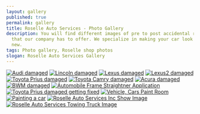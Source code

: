 ```yaml
---
layout: gallery
published: true
permalink: gallery
title: Roselle Auto Services - Photo Gallery
description: You will find different images of pre to post accidental repairs
  that our company has to offer. We specialize in making your car look brand
  new.
tags: Photo gallery, Roselle shop photos
slogan: Roselle Auto Services Gallery
---
```

<div class="section gallery">
	<div class="am-container" id="am-container">
		<a href="/assets/images/Audi_BeforeAndAfter.jpg" data-lightbox="gallery1" data-title="Audi damaged"><img src="/assets/images/Audi_BeforeAndAfter.jpg" alt="Audi damaged" title="Audi damaged" /></a>
		<a href="/assets/images/BeforeAndAfter-Recovered_v1.jpg" data-lightbox="gallery1" data-title="Lincoln damaged"><img src="/assets/images/BeforeAndAfter-Recovered_v1.jpg" alt="Lincoln damaged" title="Lincoln damaged" /></a>
		<a href="/assets/images/BeforeAndAfter-Recovered_v2.jpg" data-lightbox="gallery1" data-title="Lexus damaged"><img src="/assets/images/BeforeAndAfter-Recovered_v2.jpg" alt="Lexus damaged" title="Lexus damaged"></a>
		<a href="/assets/images/BeforeAndAfter-Recovered_v3.jpg" data-lightbox="gallery1" data-title="Lexus2 damaged"><img src="/assets/images/BeforeAndAfter-Recovered_v3.jpg" alt="Lexus2 damaged" title="Lexus2 damaged"></a>
		<a href="/assets/images/BeforeAndAfter-Recovered_v4.jpg" data-lightbox="gallery1" data-title="Toyota Prius damaged"><img src="/assets/images/BeforeAndAfter-Recovered_v4.jpg" alt="Toyota Prius damaged" title="Toyota Prius damaged" /></a>
		<a href="/assets/images/BeforeAndAfter-Recovered_v5.jpg" data-lightbox="gallery1" data-title="Toyota Camry damaged"><img src="/assets/images/BeforeAndAfter-Recovered_v5.jpg" alt="Toyota Camry damaged" title="Toyota Camry damaged" /></a>
		<a href="/assets/images/BeforeAndAfter-Recovered_v6.jpg" data-lightbox="gallery1" data-title="Acura damaged"><img src="/assets/images/BeforeAndAfter-Recovered_v6.jpg" alt="Acura damaged" title="Acura damaged" /></a>
		<a href="/assets/images/BWM_BeforeAndAfter.jpg" data-lightbox="gallery1" data-title="BWM damaged"><img src="/assets/images/BWM_BeforeAndAfter.jpg" alt="BWM damaged" title="BWM damaged" /></a>
		<a href="/assets/images/frame1.jpg" data-lightbox="gallery1" data-title="Automobile Frame Straightner Application"><img src="/assets/images/frame1.jpg" alt="Automobile Frame Straightner Application" title="Automobile Frame Straightner Application" /></a>
		<a href="/assets/images/frame5-466x350.jpg" data-lightbox="gallery1" data-title="Toyota Prius damaged getting fixed"><img src="/assets/images/frame5-466x350.jpg" alt="Toyota Prius damaged getting fixed" title="Toyota Prius damaged getting fixed" /></a>
		<a href="/assets/images/painting2-466x350.jpg" data-lightbox="gallery1" data-title="Vehicle, Cars Paint Room"><img src="/assets/images/painting2-466x350.jpg" alt="Vehicle, Cars Paint Room" title="Vehicle, Cars Paint Room" /></a>
		<a href="/assets/images/painting4-300x200.jpg" data-lightbox="gallery1" data-title="Painting a car"><img src="/assets/images/painting4-300x200.jpg" alt="Painting a car" title="Painting a car" /></a>
		<a href="/assets/images/shop.jpg" data-lightbox="gallery1" data-title="Roselle Auto Services Inc Show Image"><img src="/assets/images/shop.jpg" alt="Roselle Auto Services Inc Show Image" title="Roselle Auto Services Inc Show Image" /></a>
		<a href="/assets/images/towing1.jpg" data-lightbox="gallery1" data-title="Roselle Auto Services Towing Truck Image"><img src="/assets/images/towing1.jpg" alt="Roselle Auto Services Towing Truck Image" title="Roselle Auto Services Towing Truck Image" /></a>
	</div>
</div>